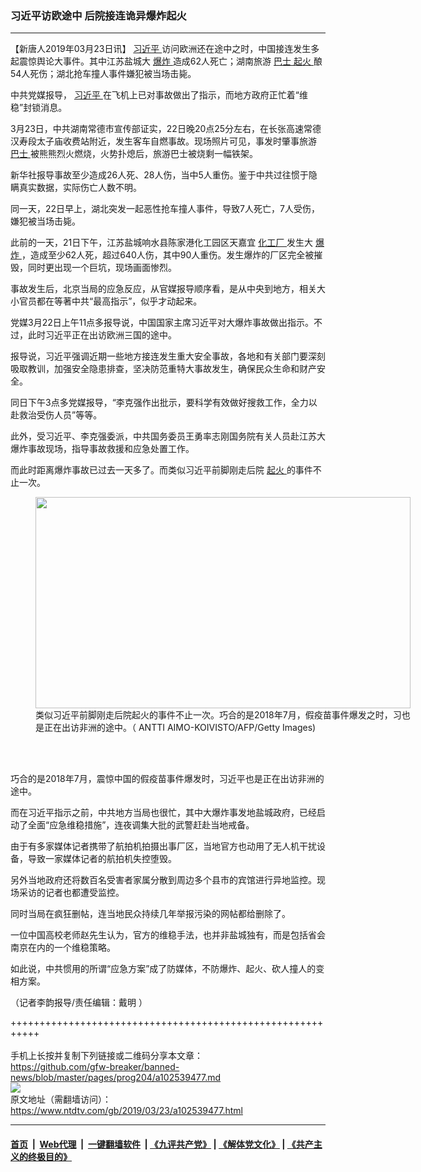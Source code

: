 ### 习近平访欧途中 后院接连诡异爆炸起火
------------------------

<div class="post_content" itemprop="articleBody">
 <p>
  【新唐人2019年03月23日讯】
  <a href="https://www.ntdtv.com/gb/习近平.htm">
   习近平
  </a>
  访问欧洲还在途中之时，中国接连发生多起震惊舆论大事件。其中江苏盐城大
  <a href="https://www.ntdtv.com/gb/爆炸.htm">
   爆炸
  </a>
  造成62人死亡；湖南旅游
  <a href="https://www.ntdtv.com/gb/巴士.htm">
   巴士
  </a>
  <a href="https://www.ntdtv.com/gb/起火.htm">
   起火
  </a>
  酿54人死伤；湖北抢车撞人事件嫌犯被当场击毙。
 </p>
 <p>
  中共党媒报导，
  <a href="https://www.ntdtv.com/gb/习近平.htm">
   习近平
  </a>
  在飞机上已对事故做出了指示，而地方政府正忙着“维稳”封锁消息。
 </p>
 <p>
  3月23日，中共湖南常德市宣传部证实，22日晚20点25分左右，在长张高速常德汉寿段太子庙收费站附近，发生客车自燃事故。现场照片可见，事发时肇事旅游
  <a href="https://www.ntdtv.com/gb/巴士.htm">
   巴士
  </a>
  被熊熊烈火燃烧，火势扑熄后，旅游巴士被烧剩一幅铁架。
 </p>
 <p>
  新华社报导事故至少造成26人死、28人伤，当中5人重伤。鉴于中共过往惯于隐瞒真实数据，实际伤亡人数不明。
 </p>
 <p>
  同一天，22日早上，湖北突发一起恶性抢车撞人事件，导致7人死亡，7人受伤，嫌犯被当场击毙。
 </p>
 <p>
  此前的一天，21日下午，江苏盐城响水县陈家港化工园区天嘉宜
  <a href="https://www.ntdtv.com/gb/化工厂.htm">
   化工厂
  </a>
  发生大
  <a href="https://www.ntdtv.com/gb/爆炸.htm">
   爆炸
  </a>
  ，造成至少62人死，超过640人伤，其中90人重伤。发生爆炸的厂区完全被摧毁，同时更出现一个巨坑，现场画面惨烈。
 </p>
 <p>
  事故发生后，北京当局的应急反应，从官媒报导顺序看，是从中央到地方，相关大小官员都在等著中共“最高指示”，似乎才动起来。
 </p>
 <p>
  党媒3月22日上午11点多报导说，中国国家主席习近平对大爆炸事故做出指示。不过，此时习近平正在出访欧洲三国的途中。
 </p>
 <p>
  报导说，习近平强调近期一些地方接连发生重大安全事故，各地和有关部门要深刻吸取教训，加强安全隐患排查，坚决防范重特大事故发生，确保民众生命和财产安全。
 </p>
 <p>
  同日下午3点多党媒报导，“李克强作出批示，要科学有效做好搜救工作，全力以赴救治受伤人员”等等。
 </p>
 <p>
  此外，受习近平、李克强委派，中共国务委员王勇率志刚国务院有关人员赴江苏大爆炸事故现场，指导事故救援和应急处置工作。
 </p>
 <p>
  而此时距离爆炸事故已过去一天多了。而类似习近平前脚刚走后院
  <a href="https://www.ntdtv.com/gb/起火.htm">
   起火
  </a>
  的事件不止一次。
 </p>
 <figure class="wp-caption alignnone" id="attachment_102539479" style="width: 600px">
  <a href="https://www.ntdtv.com/assets/uploads/2019/03/GettyImages-664488462-1.jpg">
   <img alt="" class="size-medium wp-image-102539479" height="338" src="https://www.ntdtv.com/assets/uploads/2019/03/GettyImages-664488462-1-600x338.jpg" width="600"/>
  </a>
  <br/><figcaption class="wp-caption-text">
   类似习近平前脚刚走后院起火的事件不止一次。巧合的是2018年7月，假疫苗事件爆发之时，习也是正在出访非洲的途中。（ ANTTI AIMO-KOIVISTO/AFP/Getty Images)
  </figcaption><br/>
 </figure><br/>
 <p>
  巧合的是2018年7月，震惊中国的假疫苗事件爆发时，习近平也是正在出访非洲的途中。
 </p>
 <p>
  而在习近平指示之前，中共地方当局也很忙，其中大爆炸事发地盐城政府，已经启动了全面“应急维稳措施”，连夜调集大批的武警赶赴当地戒备。
 </p>
 <p>
  由于有多家媒体记者携带了航拍机拍摄出事厂区，当地官方也动用了无人机干扰设备，导致一家媒体记者的航拍机失控堕毁。
 </p>
 <p>
  另外当地政府还将数百名受害者家属分散到周边多个县市的宾馆进行异地监控。现场采访的记者也都遭受监控。
 </p>
 <p>
  同时当局在疯狂删帖，连当地民众持续几年举报污染的网帖都给删除了。
 </p>
 <p>
  一位中国高校老师赵先生认为，官方的维稳手法，也并非盐城独有，而是包括省会南京在内的一个维稳策略。
 </p>
 <p>
  如此说，中共惯用的所谓“应急方案”成了防媒体，不防爆炸、起火、砍人撞人的变相方案。
 </p>
 <p>
  （记者李韵报导/责任编辑：戴明 ）
 </p>
 <div class="single_ad">
 </div>
</div>

+++++++++++++++++++++++++++++++++++++++++++++++++++++++++++<br/><br/>
手机上长按并复制下列链接或二维码分享本文章：<br/>
https://github.com/gfw-breaker/banned-news/blob/master/pages/prog204/a102539477.md <br/>
<a href='https://github.com/gfw-breaker/banned-news/blob/master/pages/prog204/a102539477.md'><img src='https://github.com/gfw-breaker/banned-news/blob/master/pages/prog204/a102539477.md.png'/></a> <br/>
原文地址（需翻墙访问）：https://www.ntdtv.com/gb/2019/03/23/a102539477.html


------------------------
#### [首页](https://github.com/gfw-breaker/banned-news/blob/master/README.md) &nbsp;|&nbsp; [Web代理](https://github.com/labour-camp/helloworld) &nbsp;|&nbsp; [一键翻墙软件](https://github.com/gfw-breaker/nogfw/blob/master/README.md) &nbsp;| [《九评共产党》](https://github.com/gfw-breaker/9ping.md/blob/master/README.md#九评之一评共产党是什么) | [《解体党文化》](https://github.com/gfw-breaker/jtdwh.md/blob/master/README.md) | [《共产主义的终极目的》](https://github.com/gfw-breaker/gczydzjmd.md/blob/master/README.md)

